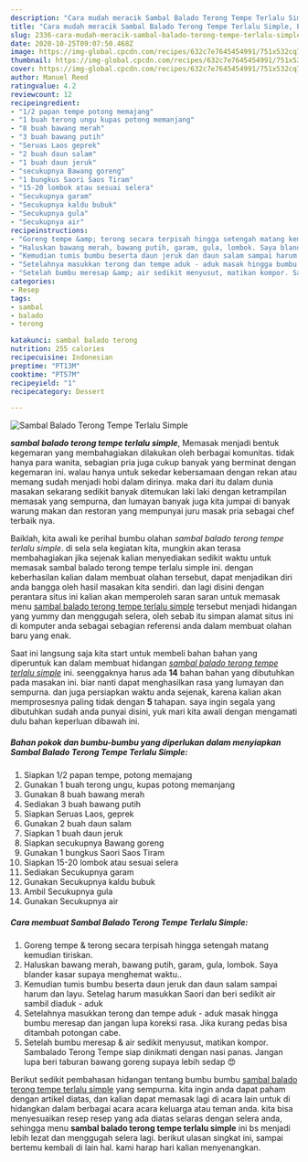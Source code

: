 ```yaml
---
description: "Cara mudah meracik Sambal Balado Terong Tempe Terlalu Simple, Enak"
title: "Cara mudah meracik Sambal Balado Terong Tempe Terlalu Simple, Enak"
slug: 2336-cara-mudah-meracik-sambal-balado-terong-tempe-terlalu-simple-enak
date: 2020-10-25T09:07:50.468Z
image: https://img-global.cpcdn.com/recipes/632c7e7645454991/751x532cq70/sambal-balado-terong-tempe-terlalu-simple-foto-resep-utama.jpg
thumbnail: https://img-global.cpcdn.com/recipes/632c7e7645454991/751x532cq70/sambal-balado-terong-tempe-terlalu-simple-foto-resep-utama.jpg
cover: https://img-global.cpcdn.com/recipes/632c7e7645454991/751x532cq70/sambal-balado-terong-tempe-terlalu-simple-foto-resep-utama.jpg
author: Manuel Reed
ratingvalue: 4.2
reviewcount: 12
recipeingredient:
- "1/2 papan tempe potong memajang"
- "1 buah terong ungu kupas potong memanjang"
- "8 buah bawang merah"
- "3 buah bawang putih"
- "Seruas Laos geprek"
- "2 buah daun salam"
- "1 buah daun jeruk"
- "secukupnya Bawang goreng"
- "1 bungkus Saori Saos Tiram"
- "15-20 lombok atau sesuai selera"
- "Secukupnya garam"
- "Secukupnya kaldu bubuk"
- "Secukupnya gula"
- "Secukupnya air"
recipeinstructions:
- "Goreng tempe &amp; terong secara terpisah hingga setengah matang kemudian tiriskan."
- "Haluskan bawang merah, bawang putih, garam, gula, lombok. Saya blander kasar supaya menghemat waktu.."
- "Kemudian tumis bumbu beserta daun jeruk dan daun salam sampai harum dan layu. Setelag harum masukkan Saori dan beri sedikit air sambil diaduk - aduk"
- "Setelahnya masukkan terong dan tempe aduk - aduk masak hingga bumbu meresap dan jangan lupa koreksi rasa. Jika kurang pedas bisa ditambah potongan cabe."
- "Setelah bumbu meresap &amp; air sedikit menyusut, matikan kompor. Sambalado Terong Tempe siap dinikmati dengan nasi panas. Jangan lupa beri taburan bawang goreng supaya lebih sedap 😍"
categories:
- Resep
tags:
- sambal
- balado
- terong

katakunci: sambal balado terong 
nutrition: 255 calories
recipecuisine: Indonesian
preptime: "PT13M"
cooktime: "PT57M"
recipeyield: "1"
recipecategory: Dessert

---
```



![Sambal Balado Terong Tempe Terlalu Simple](https://img-global.cpcdn.com/recipes/632c7e7645454991/751x532cq70/sambal-balado-terong-tempe-terlalu-simple-foto-resep-utama.jpg)

<b><i>sambal balado terong tempe terlalu simple</i></b>, Memasak menjadi bentuk kegemaran yang membahagiakan dilakukan oleh berbagai komunitas. tidak hanya para wanita, sebagian pria juga cukup banyak yang berminat dengan kegemaran ini. walau hanya untuk sekedar kebersamaan dengan rekan atau memang sudah menjadi hobi dalam dirinya. maka dari itu dalam dunia masakan sekarang sedikit banyak ditemukan laki laki dengan ketrampilan memasak yang sempurna, dan lumayan banyak juga kita jumpai di banyak warung makan dan restoran yang mempunyai juru masak pria sebagai chef terbaik nya.

Baiklah, kita awali ke perihal bumbu olahan <i>sambal balado terong tempe terlalu simple</i>. di sela sela kegiatan kita, mungkin akan terasa membahagiakan jika sejenak kalian menyediakan sedikit waktu untuk memasak sambal balado terong tempe terlalu simple ini. dengan keberhasilan kalian dalam membuat olahan tersebut, dapat menjadikan diri anda bangga oleh hasil masakan kita sendiri. dan lagi disini dengan perantara situs ini kalian akan memperoleh saran saran untuk memasak menu <u>sambal balado terong tempe terlalu simple</u> tersebut menjadi hidangan yang yummy dan menggugah selera, oleh sebab itu simpan alamat situs ini di komputer anda sebagai sebagian referensi anda dalam membuat olahan baru yang enak.




Saat ini langsung saja kita start untuk membeli bahan bahan yang diperuntuk kan dalam membuat hidangan <u><i>sambal balado terong tempe terlalu simple</i></u> ini. seenggaknya harus ada <b>14</b> bahan bahan yang dibutuhkan pada masakan ini. biar nanti dapat menghasilkan rasa yang lumayan dan sempurna. dan juga persiapkan waktu anda sejenak, karena kalian akan memprosesnya paling tidak dengan <b>5</b> tahapan. saya ingin segala yang dibutuhkan sudah anda punyai disini, yuk mari kita awali dengan mengamati dulu bahan keperluan dibawah ini.

<!--inarticleads1-->

##### Bahan pokok dan bumbu-bumbu yang diperlukan dalam menyiapkan Sambal Balado Terong Tempe Terlalu Simple:

1. Siapkan 1/2 papan tempe, potong memajang
1. Gunakan 1 buah terong ungu, kupas potong memanjang
1. Gunakan 8 buah bawang merah
1. Sediakan 3 buah bawang putih
1. Siapkan Seruas Laos, geprek
1. Gunakan 2 buah daun salam
1. Siapkan 1 buah daun jeruk
1. Siapkan secukupnya Bawang goreng
1. Gunakan 1 bungkus Saori Saos Tiram
1. Siapkan 15-20 lombok atau sesuai selera
1. Sediakan Secukupnya garam
1. Gunakan Secukupnya kaldu bubuk
1. Ambil Secukupnya gula
1. Gunakan Secukupnya air




<!--inarticleads2-->

##### Cara membuat Sambal Balado Terong Tempe Terlalu Simple:

1. Goreng tempe &amp; terong secara terpisah hingga setengah matang kemudian tiriskan.
1. Haluskan bawang merah, bawang putih, garam, gula, lombok. Saya blander kasar supaya menghemat waktu..
1. Kemudian tumis bumbu beserta daun jeruk dan daun salam sampai harum dan layu. Setelag harum masukkan Saori dan beri sedikit air sambil diaduk - aduk
1. Setelahnya masukkan terong dan tempe aduk - aduk masak hingga bumbu meresap dan jangan lupa koreksi rasa. Jika kurang pedas bisa ditambah potongan cabe.
1. Setelah bumbu meresap &amp; air sedikit menyusut, matikan kompor. Sambalado Terong Tempe siap dinikmati dengan nasi panas. Jangan lupa beri taburan bawang goreng supaya lebih sedap 😍




Berikut sedikit pembahasan hidangan tentang bumbu bumbu <u>sambal balado terong tempe terlalu simple</u> yang sempurna. kita ingin anda dapat paham dengan artikel diatas, dan kalian dapat memasak lagi di acara lain untuk di hidangkan dalam berbagai acara acara keluarga atau teman anda. kita bisa menyesuaikan resep resep yang ada diatas selaras dengan selera anda, sehingga menu <b>sambal balado terong tempe terlalu simple</b> ini bs menjadi lebih lezat dan menggugah selera lagi. berikut ulasan singkat ini, sampai bertemu kembali di lain hal. kami harap hari kalian menyenangkan.

